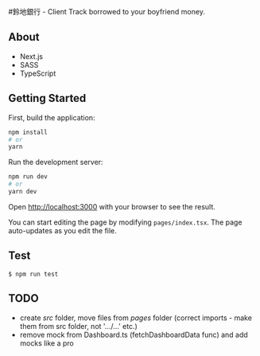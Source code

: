 #鈴地銀行 - Client
Track borrowed to your boyfriend money.

## About
* Next.js
* SASS
* TypeScript

## Getting Started

First, build the application:
```bash
npm install
# or
yarn
```


Run the development server:

```bash
npm run dev
# or
yarn dev
```

Open [http://localhost:3000](http://localhost:3000) with your browser to see the result.

You can start editing the page by modifying `pages/index.tsx`. The page auto-updates as you edit the file.

## Test
```
$ npm run test
```

## TODO
* create _src_ folder, move files from _pages_ folder (correct imports - make them from src folder, not '.../...' etc.)
* remove mock from Dashboard.ts (fetchDashboardData func) and add mocks like a pro